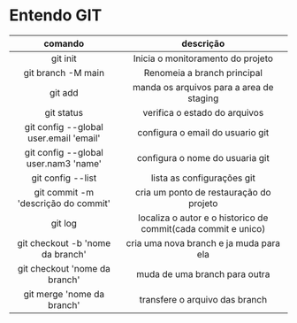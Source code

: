 # Entendo GIT

|comando|descrição|
|:-:|:-:|
| git init | Inicia o monitoramento do projeto |
| git branch -M main | Renomeia a branch principal|
| git add <arquivo>  | manda os arquivos para a area de staging |
| git status | verifica o estado do arquivos |
| git config --global user.email 'email'| configura o email do usuario git |
| git config --global user.nam3 'name' | configura o nome do usuaria git |
| git config --list | lista as configurações git |
| git commit -m 'descrição do commit' | cria um ponto de restauração do projeto |
| git log | localiza o autor e o historico de commit(cada commit e unico) |
| git checkout -b 'nome da branch' | cria uma nova branch e ja muda para ela |
| git checkout 'nome da branch' | muda de uma branch para outra |
| git merge 'nome da branch' | transfere o arquivo das branch |